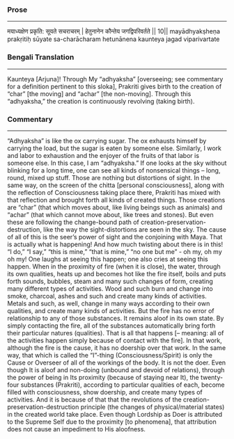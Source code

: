 ### Prose 
 --- 
मयाध्यक्षेण प्रकृति: सूयते सचराचरम् |
हेतुनानेन कौन्तेय जगद्विपरिवर्तते || 10||
mayādhyakṣheṇa prakṛitiḥ sūyate sa-charācharam
hetunānena kaunteya jagad viparivartate

### Bengali Translation 
 --- 
Kaunteya [Arjuna]! Through My “adhyaksha” [overseeing; see commentary for a definition pertinent to this sloka], Prakriti gives birth to the creation of “char” [the moving] and “achar” [the non-moving]. Through this “adhyaksha,” the creation is continuously revolving (taking birth).

### Commentary 
 --- 
“Adhyaksha” is like the ox carrying sugar. The ox exhausts himself by carrying the load, but the sugar is eaten by someone else. Similarly, I work and labor to exhaustion and the enjoyer of the fruits of that labor is someone else. In this case, I am “adhyaksha.” If one looks at the sky without blinking for a long time, one can see all kinds of nonsensical things – long, round, mixed up stuff. Those are nothing but distortions of sight. In the same way, on the screen of the chitta [personal consciousness], along with the reflection of Consciousness taking place there, Prakriti has mixed with that reflection and brought forth all kinds of created things. Those creations are “char” (that which moves about, like living beings such as animals) and “achar” (that which cannot move about, like trees and stones). But even these are following the change-bound path of creation-preservation-destruction, like the way the sight-distortions are seen in the sky. The cause of all of this is the seer’s power of sight and the conjoining with Maya. That is actually what is happening! And how much twisting about there is in this! “I do,” “I say,” “this is mine,” “that is mine,” “no one but me” - oh my, oh my oh my! One laughs at seeing this happen; one also cries at seeing this happen. When in the proximity of fire (when it is close), the water, through its own qualities, heats up and becomes hot like the fire itself, boils and puts forth sounds, bubbles, steam and many such changes of form, creating many different types of activities. Wood and such burn and change into smoke, charcoal, ashes and such and create many kinds of activities. Metals and such, as well, change in many ways according to their own qualities, and create many kinds of activities. But the fire has no error of relationship to any of those substances. It remains aloof in its own state. By simply contacting the fire, all of the substances automatically bring forth their particular natures (qualities). That is all that happens [– meaning: all of the activities happen simply because of contact with the fire]. In that work, although the fire is the cause, it has no doership over that work. In the same way, that which is called the “I”-thing (Consciousness/Spirit) is only the Cause or Overseer of all of the workings of the body. It is not the doer. Even though It is aloof and non-doing (unbound and devoid of relations), through the power of being in Its proximity (because of staying near It), the twenty-four substances (Prakriti), according to particular qualities of each, become filled with consciousness, show doership, and create many types of activities. And it is because of that that the revolutions of the creation-preservation-destruction principle (the changes of physical/material states) in the created world take place. Even though Lordship as Doer is attributed to the Supreme Self due to the proximity [to phenomena], that attribution does not cause an impediment to His aloofness.